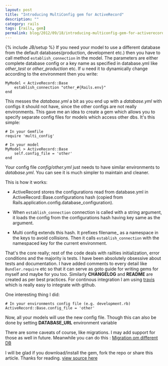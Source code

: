 ```yaml
---
layout: post
title: "Introducing MultiConfig gem for ActiveRecord"
description: ""
category: rails
tags: [rails, gem]
permalink: blog/2012/09/18/introducing-multiconfig-gem-for-activerecord
---
```

{% include JB/setup %}
If you need your model to use a different database from the default databases(production, development etc.) then you have to call method `establish_connection` in the model. The parameters are either complete database config or a key name as specified in database.yml like *other_test* or *other_production* etc. If u need it to dynamically change according to the environment then you write:

    MyModel < ActiveRecord::Base
        establish_connection "other_#{Rails.env}"
    end

This messes the *database.yml* a bit as you end up with a *database.yml* with configs it should not have, since the other configs are not really environments. This gave me an idea to create a gem which allows you to specify separate config files for models which access other dbs. It's this simple:

    # In your Gemfile
    require 'multi_config'

    # In your model
    MyModel > ActiveRecord::Base
        self.config_file = 'other'
    end

Your config file *config/other.yml* just needs to have similar environments to *database.yml*. You can see it is much simpler to maintain and cleaner.

This is how it works:

* ActiveRecord stores the configurations read from database.yml in ActiveRecord::Base.configurations hash (copied from Rails.application.config.database_configuration).

* When `establish_connection` connection is called with a string argument, it loads the config from the configurations hash having key same as the argument.

* Multi config extends this hash. It prefixes filename_ as a namespace in the keys to avoid collisions. Then it calls `establish_connection` with the namespaced key for the current environment.

That's the core really; rest of the code deals with railties initialization, error conditions and the majority is tests. I have been absolutely obsessive about tests and documentation. I have added comments to every detail like `Bundler.require` etc so that it can serve as goto guide for writing gems for myself and maybe for you too. Similarly **CHANGELOG** and **README** are created as per best practices. For continous integration I am using [travis](http://travis-ci.org/) which is really easy to integrate with github.

One interesting thing I did:

    # In your environments config file (e.g. development.rb)
    ActiveRecord::Base.config_file = 'other'
Now, all your models will use the new config file. Though this can also be done by setting **DATABASE_URL** environment variable

There are some caveats of course, like migrations. I may add support for those as well in future. Meanwhile you can do this : [Migration om different DB](http://stackoverflow.com/questions/1404620/using-rails-migration-on-different-database-than-standard-production-or-devel)

 I will be glad if you download/install the gem, fork the repo or share this article. Thanks for reading.
[view source here](https://github.com/shadabahmed/multi_config)

